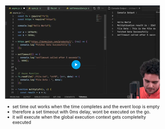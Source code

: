 ![dummy codes](image.png)

- set time out works when the time completes and the event loop is empty
- therefore  a set timeout with 0ms delay, wont be executed on the go.
- it will execute when the global execution context gets completelty executed